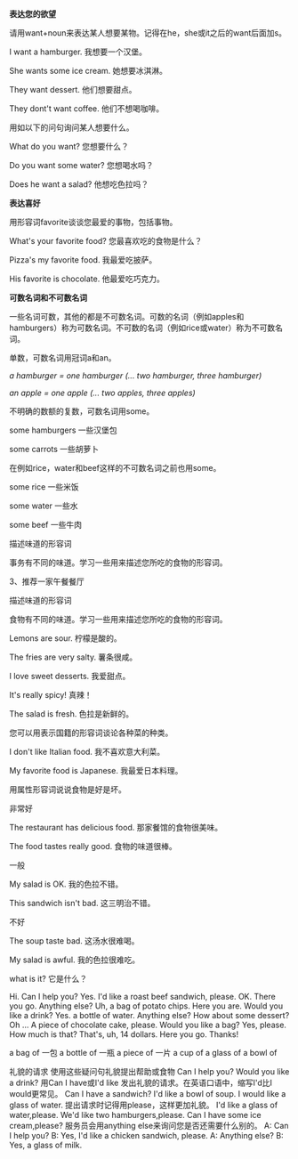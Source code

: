 **表达您的欲望**

请用want+noun来表达某人想要某物。记得在he，she或it之后的want后面加s。

I want a hamburger.	我想要一个汉堡。

She wants some ice cream.	她想要冰淇淋。

They want dessert.	他们想要甜点。

They dont't want coffee.	他们不想喝咖啡。

用如以下的问句询问某人想要什么。

What do you want?	您想要什么？

Do you want some water?	您想喝水吗？

Does he want a salad?	他想吃色拉吗？

**表达喜好**

用形容词favorite谈谈您最爱的事物，包括事物。

What's your favorite food?	您最喜欢吃的食物是什么？

Pizza's my favorite food.	我最爱吃披萨。

His favorite is chocolate.	他最爱吃巧克力。



**可数名词和不可数名词**

一些名词可数，其他的都是不可数名词。可数的名词（例如apples和hamburgers）称为可数名词。不可数的名词（例如rice或water）称为不可数名词。

单数，可数名词用冠词a和an。

*a hamburger = one hamburger (... two hamburger, three hamburger)*

*an apple = one apple (... two apples, three apples)*

不明确的数额的复数，可数名词用some。

some hamburgers	一些汉堡包

some carrots	一些胡萝卜

在例如rice，water和beef这样的不可数名词之前也用some。

some rice	一些米饭

some water	一些水

some beef	一些牛肉



描述味道的形容词

事务有不同的味道。学习一些用来描述您所吃的食物的形容词。



3、推荐一家午餐餐厅

描述味道的形容词

食物有不同的味道。学习一些用来描述您所吃的食物的形容词。

Lemons are sour.	柠檬是酸的。

The fries are very salty.	薯条很咸。

I love sweet desserts.	我爱甜点。

It's really spicy!	真辣！

The salad is fresh.	色拉是新鲜的。

您可以用表示国籍的形容词谈论各种菜的种类。

I don't like Italian food.	我不喜欢意大利菜。

My favorite food is Japanese.	我最爱日本料理。



用属性形容词说说食物是好是坏。

非常好

The restaurant has delicious food.	那家餐馆的食物很美味。

The food tastes really good.	食物的味道很棒。

一般

My salad is OK.	我的色拉不错。

This sandwich isn't bad.	这三明治不错。

不好

The soup taste bad.	这汤水很难喝。

My salad is awful.	我的色拉很难吃。



what is it? 它是什么？

Hi. Can I help you?
Yes. I'd like a roast beef sandwich, please.
OK.
There you go. Anything else?
Uh, a bag of potato chips.
Here you are. Would you like a drink?
Yes. a bottle of water.
Anything else? How about some dessert?
Oh ... A piece of chocolate cake, please.
Would you like a bag?
Yes, please.
How much is that?
That's, uh, 14 dollars.
Here you go.
Thanks!

a bag  of
	一包
a bottle of
	一瓶
a piece of
	一片
a cup of
a glass of
a bowl of

礼貌的请求
使用这些疑问句礼貌提出帮助或食物
Can I help you?
Would you like a drink?
用Can I have或I'd like 发出礼貌的请求。在英语口语中，缩写I'd比I would更常见。
Can I have a sandwich?
I'd like a bowl of soup.
I would like a glass of water.
提出请求时记得用please，这样更加礼貌。
I'd like a glass of water,please.
We'd like two hamburgers,please.
Can I have some ice cream,please?
服务员会用anything else来询问您是否还需要什么别的。
A: Can I help you?
B: Yes, I'd like a chicken sandwich, please.
A: Anything else?
B: Yes, a glass of milk.


